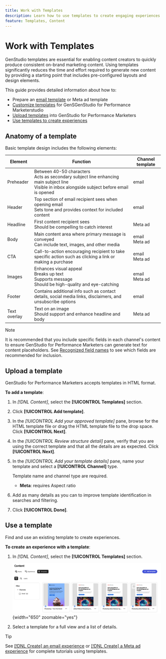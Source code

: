 ```yaml
---
title: Work with Templates
description: Learn how to use templates to create engaging experiences in Adobe GenStudio for Performance Marketers.
feature: Templates, Content
---
```


# Work with Templates

GenStudio templates are essential for enabling content creators to quickly produce consistent on-brand marketing content. Using templates significantly reduces the time and effort required to generate new content by providing a starting point that includes pre-configured layouts and design elements.

This guide provides detailed information about how to:

* Prepare an [email template](email-template.md) or Meta ad template
* [Customize templates](customize-template.md) for GenSGenStudio for Performance Marketerstudio
* [Upload templates](#upload-a-template) into GenStudio for Performance Marketers
* [Use templates to create experiences](#use-a-template)

## Anatomy of a template

Basic template design includes the following elements: 

| Element      | Function                   | Channel template     |
| ------------ | ---------------------- | -------------------- |
| Preheader    | Between 40-50 characters <br>Acts as secondary subject line enhancing main subject line <br>Visible in inbox alongside subject before email is opened | email       |
| Header       | Top section of email recipient sees when opening email <br>Sets tone and provides context for included content               | email |
| Headline     | First content recipient sees <br>Should be compelling to catch interest | Meta ad |
| Body         | Main content area where primary message is conveyed <br>Can include text, images, and other media              | email<br>Meta ad |
| CTA          | Call-to-action encouraging recipient to take specific action such as clicking a link or making a purchase         | email<br>Meta ad |
| Images       | Enhances visual appeal <br>Breaks up text <br>Supports message <br>Should be high-quality and eye-catching          | email<br>Meta ad |
| Footer       | Contains additional info such as contact details, social media links, disclaimers, and unsubscribe options               | email |
| Text overlay | Text on an image <br>Should support and enhance headline and body | Meta ad |

>[!NOTE]
> 
>It is recommended that you include specific fields in each channel's content to ensure GenStudio for Performance Marketers can generate text for content placeholders. See [Recognized field names](customize-template.md#recognized-field-names) to see which fields are recommended for inclusion.

## Upload a template

GenStudio for Performance Marketers accepts templates in HTML format.

**To add a template**:

1. In _[!DNL Content]_, select the **[!UICONTROL Templates]** section.

1. Click **[!UICONTROL Add template]**.

1. In the _[!UICONTROL Add your approved template]_ pane, browse for the HTML template file or drag the HTML template file to the drop space. Click **[!UICONTROL Next]**.

1. In the _[!UICONTROL Review structure detail]_ pane, verify that you are using the correct template and that all the details are as expected. Click **[!UICONTROL Next]**.

1. In the _[!UICONTROL Add your template details]_ pane, name your template and select a **[!UICONTROL Channel]** type.

   Template name and channel type are required.

   * **Meta**: requires Aspect ratio
   <!-- **Display ads**: requires Dimensions -->

1. Add as many details as you can to improve template identification in searches and filtering.

1. Click **[!UICONTROL Done]**.

## Use a template

Find and use an existing template to create experiences.

**To create an experience with a template**:

1. In _[!DNL Content]_, select the **[!UICONTROL Templates]** section.

   ![Content template list](../../assets/content-templates.png){width="650" zoomable="yes"}

1. Select a template for a full view and a list of details.

>[!TIP]
>
>See [[!DNL Create] an email experience](/help/tutorials/create-email-experience.md) or [[!DNL Create] a Meta ad experience](/help/tutorials/create-meta-ad.md) for complete tutorials using templates.
<!--  The create button in Content Template view does not work yet.
1. Click **[!UICONTROL Create Experience]** (paintbrush) from the upper right corner to use the template.
-->
